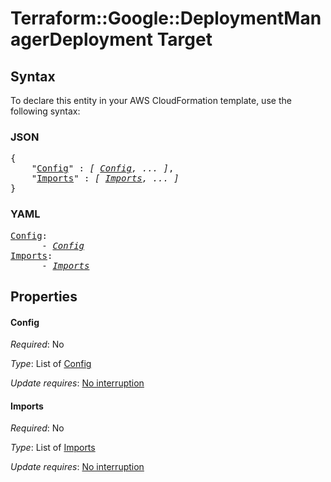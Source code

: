 # Terraform::Google::DeploymentManagerDeployment Target

## Syntax

To declare this entity in your AWS CloudFormation template, use the following syntax:

### JSON

<pre>
{
    "<a href="#config" title="Config">Config</a>" : <i>[ <a href="target-config.md">Config</a>, ... ]</i>,
    "<a href="#imports" title="Imports">Imports</a>" : <i>[ <a href="target-imports.md">Imports</a>, ... ]</i>
}
</pre>

### YAML

<pre>
<a href="#config" title="Config">Config</a>: <i>
      - <a href="target-config.md">Config</a></i>
<a href="#imports" title="Imports">Imports</a>: <i>
      - <a href="target-imports.md">Imports</a></i>
</pre>

## Properties

#### Config

_Required_: No

_Type_: List of <a href="target-config.md">Config</a>

_Update requires_: [No interruption](https://docs.aws.amazon.com/AWSCloudFormation/latest/UserGuide/using-cfn-updating-stacks-update-behaviors.html#update-no-interrupt)

#### Imports

_Required_: No

_Type_: List of <a href="target-imports.md">Imports</a>

_Update requires_: [No interruption](https://docs.aws.amazon.com/AWSCloudFormation/latest/UserGuide/using-cfn-updating-stacks-update-behaviors.html#update-no-interrupt)

